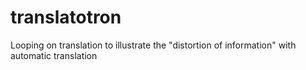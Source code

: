 # translatotron
Looping on translation to illustrate the "distortion of information" with automatic translation
